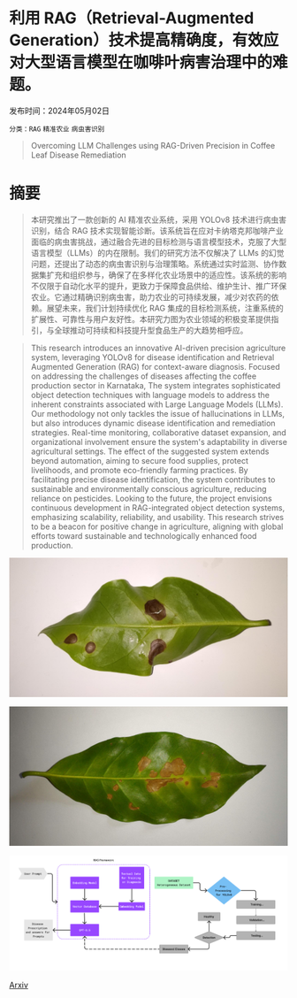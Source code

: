 # 利用 RAG（Retrieval-Augmented Generation）技术提高精确度，有效应对大型语言模型在咖啡叶病害治理中的难题。

发布时间：2024年05月02日

`分类：RAG` `精准农业` `病虫害识别`

> Overcoming LLM Challenges using RAG-Driven Precision in Coffee Leaf Disease Remediation

# 摘要

> 本研究推出了一款创新的 AI 精准农业系统，采用 YOLOv8 技术进行病虫害识别，结合 RAG 技术实现智能诊断。该系统旨在应对卡纳塔克邦咖啡产业面临的病虫害挑战，通过融合先进的目标检测与语言模型技术，克服了大型语言模型（LLMs）的内在限制。我们的研究方法不仅解决了 LLMs 的幻觉问题，还提出了动态的病虫害识别与治理策略。系统通过实时监测、协作数据集扩充和组织参与，确保了在多样化农业场景中的适应性。该系统的影响不仅限于自动化水平的提升，更致力于保障食品供给、维护生计、推广环保农业。它通过精确识别病虫害，助力农业的可持续发展，减少对农药的依赖。展望未来，我们计划持续优化 RAG 集成的目标检测系统，注重系统的扩展性、可靠性与用户友好性。本研究力图为农业领域的积极变革提供指引，与全球推动可持续和科技提升型食品生产的大趋势相呼应。

> This research introduces an innovative AI-driven precision agriculture system, leveraging YOLOv8 for disease identification and Retrieval Augmented Generation (RAG) for context-aware diagnosis. Focused on addressing the challenges of diseases affecting the coffee production sector in Karnataka, The system integrates sophisticated object detection techniques with language models to address the inherent constraints associated with Large Language Models (LLMs). Our methodology not only tackles the issue of hallucinations in LLMs, but also introduces dynamic disease identification and remediation strategies. Real-time monitoring, collaborative dataset expansion, and organizational involvement ensure the system's adaptability in diverse agricultural settings. The effect of the suggested system extends beyond automation, aiming to secure food supplies, protect livelihoods, and promote eco-friendly farming practices. By facilitating precise disease identification, the system contributes to sustainable and environmentally conscious agriculture, reducing reliance on pesticides. Looking to the future, the project envisions continuous development in RAG-integrated object detection systems, emphasizing scalability, reliability, and usability. This research strives to be a beacon for positive change in agriculture, aligning with global efforts toward sustainable and technologically enhanced food production.

![利用 RAG（Retrieval-Augmented Generation）技术提高精确度，有效应对大型语言模型在咖啡叶病害治理中的难题。](../../../paper_images/2405.01310/460.jpg)

![利用 RAG（Retrieval-Augmented Generation）技术提高精确度，有效应对大型语言模型在咖啡叶病害治理中的难题。](../../../paper_images/2405.01310/34.jpg)

![利用 RAG（Retrieval-Augmented Generation）技术提高精确度，有效应对大型语言模型在咖啡叶病害治理中的难题。](../../../paper_images/2405.01310/methodology1.png)

[Arxiv](https://arxiv.org/abs/2405.01310)